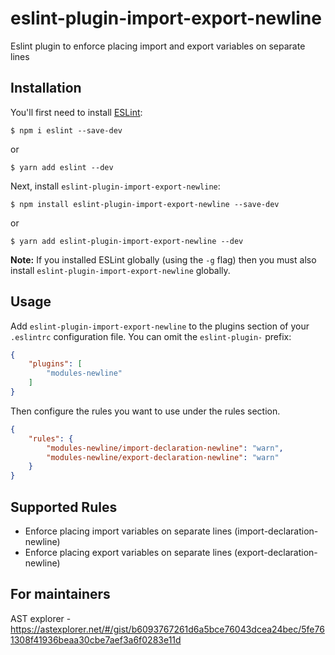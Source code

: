 # eslint-plugin-import-export-newline

Eslint plugin to enforce placing import and export variables on separate lines

## Installation

You'll first need to install [ESLint](http://eslint.org):

```
$ npm i eslint --save-dev
```
or
```
$ yarn add eslint --dev
```

Next, install `eslint-plugin-import-export-newline`:

```
$ npm install eslint-plugin-import-export-newline --save-dev
```
or
```
$ yarn add eslint-plugin-import-export-newline --dev
```

**Note:** If you installed ESLint globally (using the `-g` flag) then you must also install `eslint-plugin-import-export-newline` globally.

## Usage

Add `eslint-plugin-import-export-newline` to the plugins section of your `.eslintrc` configuration file. You can omit the `eslint-plugin-` prefix:

```json
{
    "plugins": [
        "modules-newline"
    ]
}
```


Then configure the rules you want to use under the rules section.

```json
{
    "rules": {
        "modules-newline/import-declaration-newline": "warn",
        "modules-newline/export-declaration-newline": "warn"
    }
}
```

## Supported Rules

* Enforce placing import variables on separate lines (import-declaration-newline)
* Enforce placing export variables on separate lines (export-declaration-newline)

## For maintainers
AST explorer - https://astexplorer.net/#/gist/b6093767261d6a5bce76043dcea24bec/5fe761308f41936beaa30cbe7aef3a6f0283e11d




